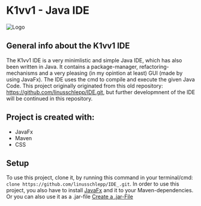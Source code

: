 # K1vv1 - Java IDE 
![Logo](./src/main/resources/pictures/AppIcon.png)

## General info about the K1vv1 IDE
The K1vv1 IDE is a very minimlistic and simple Java IDE, which has also been written in Java. It contains a package-manager, refactoring-mechanisms and a very pleasing (in my opintion at least) GUI (made by using JavaFx). The IDE uses the cmd to compile and execute the given Java Code. This project originally originated from this old repository: https://github.com/linusschlepp/IDE.git, but further developmnent of the IDE will be continued in this repository. 

## Project is created with:
* JavaFx 
* Maven
* CSS

## Setup
To use this project, clone it, by running this command in your terminal/cmd: `clone https://github.com/linusschlepp/IDE_.git`. In order to use this project, you also have to install [JavaFx](https://openjfx.io/) and it to your Maven-dependencies. 
Or you can also use it as a .jar-file [Create a .jar-File](https://www.youtube.com/watch?v=HuFOCEHh8Zg&ab_channel=TheCodeImplementation)
